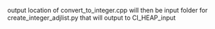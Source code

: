 output location of convert_to_integer.cpp
will then be input folder for create_integer_adjlist.py that will output to CI_HEAP_input